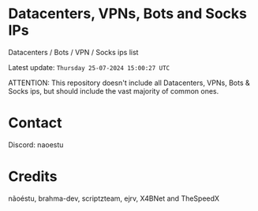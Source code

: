 # Datacenters, VPNs, Bots and Socks IPs
 
Datacenters / Bots / VPN / Socks ips list

Latest update: `Thursday 25-07-2024 15:00:27 UTC` 

ATTENTION: This repository doesn't include all Datacenters, VPNs, Bots & Socks ips, 
but should include the vast majority of common ones.

# Contact
Discord: naoestu

# Credits
nãoéstu, brahma-dev, scriptzteam, ejrv, X4BNet and TheSpeedX
